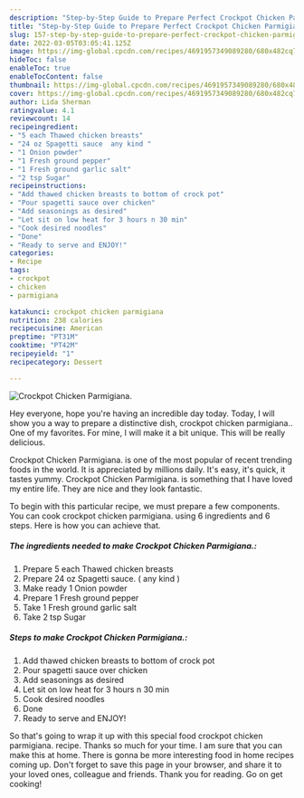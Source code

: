 ```yaml
---
description: "Step-by-Step Guide to Prepare Perfect Crockpot Chicken Parmigiana."
title: "Step-by-Step Guide to Prepare Perfect Crockpot Chicken Parmigiana."
slug: 157-step-by-step-guide-to-prepare-perfect-crockpot-chicken-parmigiana
date: 2022-03-05T03:05:41.125Z
image: https://img-global.cpcdn.com/recipes/4691957349089280/680x482cq70/crockpot-chicken-parmigiana-recipe-main-photo.jpg
hideToc: false
enableToc: true
enableTocContent: false
thumbnail: https://img-global.cpcdn.com/recipes/4691957349089280/680x482cq70/crockpot-chicken-parmigiana-recipe-main-photo.jpg
cover: https://img-global.cpcdn.com/recipes/4691957349089280/680x482cq70/crockpot-chicken-parmigiana-recipe-main-photo.jpg
author: Lida Sherman
ratingvalue: 4.1
reviewcount: 14
recipeingredient:
- "5 each Thawed chicken breasts"
- "24 oz Spagetti sauce  any kind "
- "1 Onion powder"
- "1 Fresh ground pepper"
- "1 Fresh ground garlic salt"
- "2 tsp Sugar"
recipeinstructions:
- "Add thawed chicken breasts to bottom of crock pot"
- "Pour spagetti sauce over chicken"
- "Add seasonings as desired"
- "Let sit on low heat for 3 hours n 30 min"
- "Cook desired noodles"
- "Done"
- "Ready to serve and ENJOY!"
categories:
- Recipe
tags:
- crockpot
- chicken
- parmigiana

katakunci: crockpot chicken parmigiana 
nutrition: 238 calories
recipecuisine: American
preptime: "PT31M"
cooktime: "PT42M"
recipeyield: "1"
recipecategory: Dessert

---
```



![Crockpot Chicken Parmigiana.](https://img-global.cpcdn.com/recipes/4691957349089280/680x482cq70/crockpot-chicken-parmigiana-recipe-main-photo.jpg)

Hey everyone, hope you're having an incredible day today. Today, I will show you a way to prepare a distinctive dish, crockpot chicken parmigiana.. One of my favorites. For mine, I will make it a bit unique. This will be really delicious.



Crockpot Chicken Parmigiana. is one of the most popular of recent trending foods in the world. It is appreciated by millions daily. It's easy, it's quick, it tastes yummy. Crockpot Chicken Parmigiana. is something that I have loved my entire life. They are nice and they look fantastic.


To begin with this particular recipe, we must prepare a few components. You can cook crockpot chicken parmigiana. using 6 ingredients and 6 steps. Here is how you can achieve that.

<!--inarticleads1-->

##### The ingredients needed to make Crockpot Chicken Parmigiana.:

1. Prepare 5 each Thawed chicken breasts
1. Prepare 24 oz Spagetti sauce. ( any kind )
1. Make ready 1 Onion powder
1. Prepare 1 Fresh ground pepper
1. Take 1 Fresh ground garlic salt
1. Take 2 tsp Sugar




<!--inarticleads2-->

##### Steps to make Crockpot Chicken Parmigiana.:

1. Add thawed chicken breasts to bottom of crock pot
1. Pour spagetti sauce over chicken
1. Add seasonings as desired
1. Let sit on low heat for 3 hours n 30 min
1. Cook desired noodles
1. Done
1. Ready to serve and ENJOY!



So that's going to wrap it up with this special food crockpot chicken parmigiana. recipe. Thanks so much for your time. I am sure that you can make this at home. There is gonna be more interesting food in home recipes coming up. Don't forget to save this page in your browser, and share it to your loved ones, colleague and friends. Thank you for reading. Go on get cooking!
